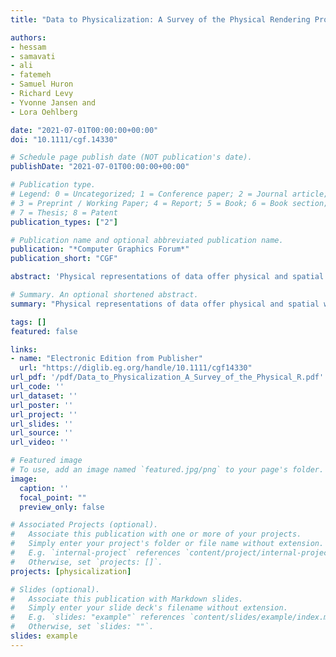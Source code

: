 ```yaml
---
title: "Data to Physicalization: A Survey of the Physical Rendering Process"

authors:
- hessam
- samavati
- ali
- fatemeh
- Samuel Huron
- Richard Levy
- Yvonne Jansen and
- Lora Oehlberg

date: "2021-07-01T00:00:00+00:00"
doi: "10.1111/cgf.14330"

# Schedule page publish date (NOT publication's date).
publishDate: "2021-07-01T00:00:00+00:00"

# Publication type.
# Legend: 0 = Uncategorized; 1 = Conference paper; 2 = Journal article;
# 3 = Preprint / Working Paper; 4 = Report; 5 = Book; 6 = Book section;
# 7 = Thesis; 8 = Patent
publication_types: ["2"]

# Publication name and optional abbreviated publication name.
publication: "*Computer Graphics Forum*"
publication_short: "CGF"

abstract: 'Physical representations of data offer physical and spatial ways of looking at, navigating, and interacting with data. While digital fabrication has facilitated the creation of objects with data-driven geometry, rendering data as a physically fabricated object is still a daunting leap for many physicalization designers. Rendering in the scope of this research refers to the back-and-forth process from digital design to digital fabrication and its specific challenges. We developed a corpus of example data physicalizations from research literature and physicalization practice. This survey then unpacks the "rendering" phase of the extended InfoVis pipeline in greater detail through these examples, with the aim of identifying ways that researchers, artists, and industry practitioners "render" physicalizations using digital design and fabrication tools.'

# Summary. An optional shortened abstract.
summary: "Physical representations of data offer physical and spatial ways of looking at, navigating, and interacting with data. While digital fabrication has facilitated the creation of..."

tags: []
featured: false

links:
- name: "Electronic Edition from Publisher"
  url: "https://diglib.eg.org/handle/10.1111/cgf14330"
url_pdf: '/pdf/Data_to_Physicalization_A_Survey_of_the_Physical_R.pdf'
url_code: ''
url_dataset: ''
url_poster: ''
url_project: ''
url_slides: ''
url_source: ''
url_video: ''

# Featured image
# To use, add an image named `featured.jpg/png` to your page's folder. 
image:
  caption: ''
  focal_point: ""
  preview_only: false

# Associated Projects (optional).
#   Associate this publication with one or more of your projects.
#   Simply enter your project's folder or file name without extension.
#   E.g. `internal-project` references `content/project/internal-project/index.md`.
#   Otherwise, set `projects: []`.
projects: [physicalization]

# Slides (optional).
#   Associate this publication with Markdown slides.
#   Simply enter your slide deck's filename without extension.
#   E.g. `slides: "example"` references `content/slides/example/index.md`.
#   Otherwise, set `slides: ""`.
slides: example
---
```

